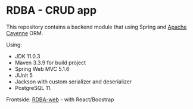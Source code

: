# RDBA - CRUD app
 
This repository contains a backend module that using Spring and <a href="https://cayenne.apache.org/">Apache Cayenne</a> ORM.

Using:
* JDK 11.0.3
* Maven 3.3.9 for build project
* Spring Web MVC 5.1.6
* JUnit 5
* Jackson with custom serializer and deserializer
* PostgreSQL 11.




Frontside:
<a href="https://github.com/ykazlovich/RDBA-web">RDBA-web</a> - with React/Boostrap
